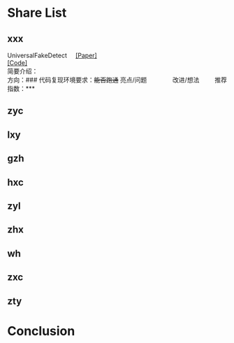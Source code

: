 # Share List
## xxx  
UniversalFakeDetect            
[[Paper]]()  
[[Code]]()  
简要介绍：  
方向：###
代码复现环境要求：~~能否跑通~~
亮点/问题               
改进/想法         
推荐指数：***  

## zyc   
## lxy
## gzh                  
## hxc
## zyl
## zhx
## wh          
## zxc
## zty

# Conclusion


